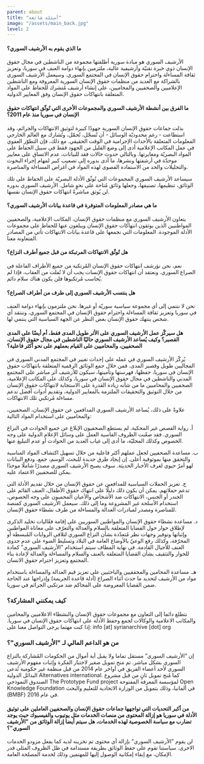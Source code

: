 ```yaml
---
parent: about
title: "أسئلة شائعة"
image: "/assets/main_back.jpg"
level: 2
---
```


#### ما الذي يقوم به الأرشيف السوري؟
الأرشيف السوري هو مبادة سورية أطلقتها مجموعة من الناشطين في مجال حقوق الإنسان ذوي خبرة تقنيّة وأرشيفية عالية، ملتزمين بإنهاء دوامة العنف في سوريا، وتعزيز ثقافة المساءلة واحترام حقوق الإنسان في المجتمع السوري. وسيعمل الأرشيف السوري بالشراكة مع العديد من منظمات حقوق الإنسان السورية المعروفة ومع الناشطين الإعلاميين والصحفيين والمحاميين، على إنشاء أرشيف مُتشرك للحفاظ على المواد المتعلقة بانتهاكات حقوق الإنسان وفق المعايير الدولية.

#### ما الفرق بين أنشطة الأرشيف السوري والمجموعات الأخرى التي تُوثّق انتهاكات حقوق الإنسان في سوريا منذ عام 2011؟
بذلت جماعات حقوق الإنسان السورية جهودًا كبيرة لتوثيق الانتهاكات والجرائم، وقد استطاعت - رغم محدوديّة الوسائل - أن تُسجّل، تُحمّل، وتُشارك مع العالم الخارجي المعلومات المتعلقة بالأحداث الإجرامية في الوقت الحقيقي. مع ذلك، فإن التطوّر العفوي في عمل المكاتب الإعلامية أدى إلى وضع القليل من الجهود فقط في سبيل الحفاظ على المواد البصريّة ومعايرتها. وبالتالي حدوث حالات فقد للبيانات، عدم الاتساق على معايير موحدّة في أرشفتها ونشرها، ما أدى بدوره إلى تصعيب كبير لمهام إجراء البحوث والتحليلات والحد من الاستفادة القصوى لهذه المواد في أغراض المساءلة والمناصرة.

سيساعد الأرشيف السوري المجموعات التي تُوثّق الأدلة البصريّة على الحفاظ على تلك الوثائق، تنظيمها، تصنيفها، وجعلها وثائق مُتاحة على نحوٍ شامل. الأرشيف السوري بدوره لن يُوثق مباشرةً انتهاكات حقوق الإنسان نفسها.

#### ما هي مصادر المعلومات المتوفرة في قاعدة بيانات الأرشيف السوري؟
يتعاون الأرشيف السوري مع منظمات حقوق الإنسان، المكاتب الإعلامية، والصحفيين المواطنيين الذين يوثقون انتهاكات حقوق الإنسان ويبلغون عنها للحفاظ على مجموعات الأدلة الموجودة. المعلومات التي نجمعها على قاعدة بيانات الانتهاكات تأتي من المصادر المتعاونة معنا.

#### هل تُوثّق الانتهاكات المرتبكة من قبل جميع أطرف النزاع؟
نعم، نحن نؤرشف انتهاكات حقوق الإنسان المُرتكبة من جميع الأطراف الفاعلة في الصراع السوري. ونعتقد أن انتهاكات حقوق الإنسات يجب أن لا تُفلت من العقاب، فإذا لم يُحاسب مُرتكبوها فلن يكون هناك سلام دائم.

#### هل ينتسب الأرشيف السوري إلى طرف من أطراف الصراع؟
نحن لا ننتمي إلى أي مجموعة سياسية سوريّة أو غيرها. نحن ملتزمون بإنهاء دوامة العنف في سوريا وتعزيز ثقافة المساءلة واحترام حقوق الإنسان في المجتمع السوري، وننتقد أي شخص ينتهك حقوق الإنسان بغض النظر عن الجهة السياسية التي ينتمي لها.

#### هل سيركّز عمل الأرشيف السوري على الأثر طويل المدى فقط، أم أيضًا على المدى القصير؟ وكيف يُساعد الأرشيف السوري حاليًا الناشطين في مجال حقوق الإنسان، الصحفيين، والمحاميين على القيام بعملهم على نحو أكثر فاعلية؟
يُركّز الأرشيف  السوري في عمله على إحداث تغيير في المجتمع المدني السوري في المجاليين طويل وقصير المدى. فمن خلال جمع الوثائق الرقمية المتعلقة بانتهاكات حقوق الإنسان في سوريا، حفظها، فهرستها وتأمينها، سيكون للأرشيف أثر مباشر على المجتمع المدني والناشطين في مجال حقوق الإنسان في سوريا، وكذلك على المكاتب الإعلامية، الصحفيين والمحاميين ما من شأنه زيادة القدرة على الاستجابة لانتهاكات حقوق الإنسان من خلال التوثيق والتحقيقات الملتزمة بالمعايير الدولية، وتقديم أدوات أفضل تدعم مساءلة مُرتكبي تلك الانتهاكات.

علاوةً على ذلك، يُساعد الأرشيف السوري المدافعين عن حقوق الإنسان، الصحفيين، والمحاميين على استخدام المواد التالية:

أ. رواية القصص غير المحكية. لم يستطع الصحفيون الإبلاغ عن جميع الحوادث في النزاع السوري. فقد صعّبت الظروف القاسية العمل على وسائل الإعلام الدولية على وجه الخصوص وكذلك المحليّة، ما أدى إلى غياب العديد من الحوادث أو عدم التبليغ عنها.

ب. مساعدة الصحفيين لجعل عملهم أكثر فاعلية من خلال تسهيل اكتشاف المواد المناسبة والتحقق منها بموثوقية أعلى. إن إيجاد طرق جديدة للبحث، الوسم، جمع، ودفع البيانات لهو أمرٌ حيوي لغرف الأخبار الحديثة. سوف يصبح الأرشيف السوري مصدرًا شاملًا موحدًا يمكن للصحفيين الاعتماد عليه.

ج. تعزيز الحملات السياسية للمدافعين عن حقوق الإنسان من خلال تقديم الأدلة التي تدعم حملاتهم. يمكن أن يكون ذلك دليلًا على انتهاك حقوق الأطفال، العنف القائم على الجندر أو الجنس، الانتهاكات ضد الأشخاص والأعيان المحميون على وجه الخصوص، استخدام الأسلحة غير المشروعة وما إلى ذلك. سيعمل الأرشيف السوري كمنصة للمناصرة ومصدر لمبادرات العدالة والمساءلة من طرف نشطاء حقوق الإنسان.

د. مساعدة نشطاء حقوق الإنسان والمواطنين السوريين على إقامة فعّاليات تخليد الذكرى لإطلاق حوار حول القضايا المتعلقة بالسلام والعدالة والتعرّف على معاناة المواطنين وإثباتها وتوفير وجهات نظر مُتعدّدة بشأن النزاع السوري لتلافي الروايات المُبسطة أو المحرّفة، وكذلك رفع الوعيّ بالأوضاع العامة في البلاد وتسليط الضوء على عدم جدوى العنف للأجيال القادمة. في نهاية المطاف سيتم استخدام "الأرشيف السوري" كمادة للحوار والتثقيف بشأن القضايا المتعلقة بالعنف والسلام والمساءلة والعدالة لإعادة بناء المجتمع وتعزيز احترام حقوق الانسان.

هـ. مساعدة المحامين والمحققيين والباحثيين على تعزيز قيم العدالة والمساءلة باستخدام مواد من الأرشيف لتحديد ما حدث أثناء الصراع (أدلة قاعدة الجريمة) وإدراجها عند الحاجة ضمن القضايا المعروضة على المحاكم ضد مرتكبي الجرائم في سوريا.

### كيف يمكنني المشاركة؟

نتطلع دائما إلى التعاون مع مجموعات حقوق الإنسان والنشطاء الاعلاميين والمحامين والمكاتب الاعلامية والوكالات لجمع وحفظ الأدلة على انتهاكات حقوق الإنسان في سوريا. إذا كنت مهتما يرجى التواصل معنا على: info [at] syrianarchive [dot] org

### من هو الداعم المالي لـ "الأرشيف السوري"؟

إن “الأرشيف السوري” مستقل تماما ولا يقبل أية أموال من الحكومات المُشاركة بالنزاع السوري بشكل مباشر.
تم منح تمويل صغير لاختبار الفكرة وإثبات مفهوم الأرشيف السوري لأحد أعضاء الفريق في أواخر عام 2014 من قبل منظمة غير حكومية تُدعى البدائل الدولية Alternatives international. كما مُنح تمويل ثانٍ من قبل مشروع الصندوق النموذجي The Prototype Fund project لمؤسسة المعرفة المفتوحة Open Knowledge Foundation في ألمانيا، وذلك بتمويل من الوزارة الاتحادية للتعليم والبحث (BMBF) في عام 2016.

#### من أكبر التحديات التي تواجهها جماعات حقوق الإنسان والصحفيين العاملين على توثيق الأدلة في سوريا هو إزالة المحتوى من منصات الخدمات مثل يوتيوب والفيسبوك حيث يوجد تضارب مع سياسة الخصوصية لهذه الخدمات، هل سيتم أيضا إزالة الوثائق من "الأرشيف السوري"؟

لن يقوم "الأرشيف السوري" بإزالة أي محتوى تم تخزينه لديه كما يفعل مزودو الخدمات الاخرى. سياستنا تقوم على حفظ الوثائق بطريقة مستدامة في ظل الظروف المثلى قدر الإمكان، مع إبقاء إمكانية الوصول إليها للمهتمين وذلك لخدمة المصلحة العامة.
